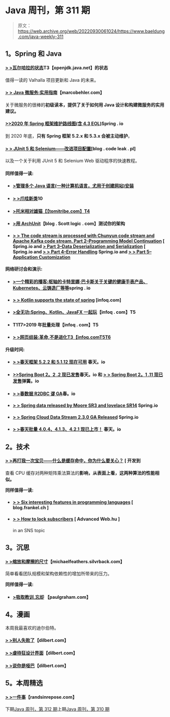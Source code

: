 # Java 周刊，第 311 期

> 原文：<https://web.archive.org/web/20220930061024/https://www.baeldung.com/java-weekly-311>

## 1。Spring 和 Java

#### [> >瓦尔哈拉的状态](https://web.archive.org/web/20221206184538/http://cr.openjdk.java.net/~briangoetz/valhalla/sov/01-background.html)T3【openjdk.java.net】的状态

值得一读的 Valhalla 项目更新和 Java 的未来。

#### [**> > Java 微服务:实用指南**](https://web.archive.org/web/20221206184538/https://www.marcobehler.com/guides/java-microservices-a-practical-guide)【marcobehler.com】

关于微服务的很棒的**初级读本，提供了关于如何用 Java 设计和构建微服务的实用建议。**

#### [**>>2020 年 Spring 框架维护路线图(含 4.3 EOL)**](https://web.archive.org/web/20221206184538/https://spring.io/blog/2019/12/03/spring-framework-maintenance-roadmap-in-2020-including-4-3-eol)Spring . io

到 2020 年底，**只有 Spring 框架 5.2.x 和 5.3.x 会被主动维护**。

#### [**> > JUnit 5 和 Selenium——改进项目配置**](https://web.archive.org/web/20221206184538/https://blog.codeleak.pl/2019/12/junit-5-and-selenium-improving-project.html)[blog . code leak . pl]

以及一个关于利用 JUnit 5 和 Selenium Web 驱动程序的快速教程。

#### 同样值得一读:

*   #### [**>管理多个 Java 语言(一种计算机语言，尤用于创建网站)安装**](https://web.archive.org/web/20221206184538/https://blog.sebastian-daschner.com/entries/managing-java-installations)

*   #### [**> >爪哇新类**](https://web.archive.org/web/20221206184538/http://blog.code-cop.org/2019/12/new-classes-in-java-10.html)10

*   #### [**>托米相对雄猫**【【tomitribe.com】T4](https://web.archive.org/web/20221206184538/https://tomitribe4.wpengine.com/blog/tomee-vs-tomcat/)

*   #### [>用 ArchUnit](https://web.archive.org/web/20221206184538/https://blog.scottlogic.com/2019/12/05/unit-test-your-architecture-with-archunit.html)【blog . Scott logic . com】测试你的架构

*   #### [**> > The code stream is processed with Chunyun code stream and Apache Kafka code stream. Part 2–Programming Model Continuation**](https://web.archive.org/web/20221206184538/https://spring.io/blog/2019/12/03/stream-processing-with-spring-cloud-stream-and-apache-kafka-streams-part-2-programming-model-continued) [ Spring.io and [**> Part 3–Data Deserialization and Serialization**](https://web.archive.org/web/20221206184538/https://spring.io/blog/2019/12/04/stream-processing-with-spring-cloud-stream-and-apache-kafka-streams-part-3-data-deserialization-and-serialization) [ Spring.io and [**> > Part 4–Error Handling**](https://web.archive.org/web/20221206184538/https://spring.io/blog/2019/12/05/stream-processing-with-spring-cloud-stream-and-apache-kafka-streams-part-4-error-handling) Spring.io and [**> > Part 5–Application Customization**](https://web.archive.org/web/20221206184538/https://spring.io/blog/2019/12/06/stream-processing-with-spring-cloud-stream-and-apache-kafka-streams-part-5-application-customizations)

**网络研讨会和演示:**

*   #### [**>一个精彩的播客:枢轴的卡特里娜·巴卡斯关于关键的健康手表产品、Kubernetes、云铸造厂等等**](https://web.archive.org/web/20221206184538/https://spring.io/blog/2019/12/05/a-bootiful-podcast-pivotal-s-katrina-bakas-about-the-pivotal-healthwatch-product-kubernetes-cloud-foundry-and-so-much-more)spring . io

*   #### [**> > Kotlin supports the state of spring**](https://web.archive.org/web/20221206184538/https://www.infoq.com/presentations/spring-kotlin-boot-kofu/?utm_campaign=infoq_content&utm_source=infoq&utm_medium=feed&utm_term=Java) [infoq.com]

*   #### [**>全无功:Spring、Kotlin、JavaFX 一起玩**](https://web.archive.org/web/20221206184538/https://www.infoq.com/presentations/spring-reactor-kotlin-javafx-mongodb/?utm_campaign=infoq_content&utm_source=infoq&utm_medium=feed&utm_term=Java)【infoq . com】T5

*   #### T1**T7>2019 年批量处理**【infoq . com】T5

*   #### [**> >网页组装:革命,不是进化**T3【infoq.comT5T6](https://web.archive.org/web/20221206184538/https://www.infoq.com/presentations/webassembly-execution-architecture/?utm_campaign=infoq_content&utm_source=infoq&utm_medium=feed&utm_term=Java)

**升级时间:**

*   #### [> >春天框架 5.2.2 和 5.1.12 现在可用](https://web.archive.org/web/20221206184538/https://spring.io/blog/2019/12/03/spring-framework-5-2-2-and-5-1-12-available-now) 春天。io

*   #### [**>>Spring Boot 2。2 .2 现已发售**](https://web.archive.org/web/20221206184538/https://spring.io/blog/2019/12/06/spring-boot-2-2-2-is-now-available)春天。io 和 [**> > Spring Boot 2。1 .11 现已发售**](https://web.archive.org/web/20221206184538/https://spring.io/blog/2019/12/06/spring-boot-2-1-11-is-now-available)弹簧。io

*   #### [**> >春数据 R2DBC 谬 GA**](https://web.archive.org/web/20221206184538/https://spring.io/blog/2019/12/06/spring-data-r2dbc-goes-ga)春。io

*   #### [**> > Spring data released by Moore SR3 and lovelace SR14**](https://web.archive.org/web/20221206184538/https://spring.io/blog/2019/12/04/spring-data-moore-sr3-and-lovelace-sr14-released) Spring.io

*   #### [**> > Spring Cloud Data Stream 2.3.0 GA Released**](https://web.archive.org/web/20221206184538/https://spring.io/blog/2019/12/09/spring-cloud-data-flow-2-3-0-ga-released) Spring.io

*   #### [**> >春天批量 4.0.4、4.1.3、4.2.1 现已上市！**](https://web.archive.org/web/20221206184538/https://spring.io/blog/2019/12/04/spring-batch-4-0-4-4-1-3-and-4-2-1-available-now) 春天。io

## 2。技术

#### [**> >再打我一次宝贝——什么是缓存命中，你为什么要关心？**](https://web.archive.org/web/20221206184538/https://dev.to/frosnerd/hit-me-baby-one-more-time---what-are-cache-hits-and-why-should-you-care-4500) [ 开发到

查看 CPU 缓存对两种矩阵乘法算法的**影响，从表面上看，这两种算法的性能相似。**

**同样值得一读:**

*   #### [**> > Six interesting features in programming languages**](https://web.archive.org/web/20221206184538/https://blog.frankel.ch/six-interesting-features-programming-languages/) [ blog.frankel.ch ]

*   #### [**> > How to lock subscribers**](https://web.archive.org/web/20221206184538/https://advancedweb.hu/2019/12/03/sns_target_subscriber/) [ Advanced Web.hu ]

    in an SNS topic

## 3。沉思

#### [**> >缩放和摩擦的尺寸**](https://web.archive.org/web/20221206184538/https://michaelfeathers.silvrback.com/scaling-and-the-friction-of-dimension#48486)【michaelfeathers.silvrback.com】

简单看看团队规模和架构依赖性的增加所带来的压力。

**同样值得一读:**

*   #### [**>吸取教训,忘却**](https://web.archive.org/web/20221206184538/http://www.paulgraham.com/lesson.html) 【paulgraham.com】

## 4。漫画

本周我最喜欢的迪尔伯特。

#### [**> >别人失败了**](https://web.archive.org/web/20221206184538/https://dilbert.com/strip/2019-12-06)【dilbert.com】

#### [**> >虐待狂设计界面**](https://web.archive.org/web/20221206184538/https://dilbert.com/strip/2019-12-09)【dilbert.com】

#### [**> >说你是哑巴**](https://web.archive.org/web/20221206184538/https://dilbert.com/strip/2019-12-11)【dilbert.com】

## 5。本周精选

#### [> >一件事](https://web.archive.org/web/20221206184538/https://randsinrepose.com/archives/one-thing/)【randsinrepose.com】

下期[Java 周刊，第 312 期](/web/20221206184538/https://www.baeldung.com/java-weekly-312)上期[Java 周刊，第 310 期](/web/20221206184538/https://www.baeldung.com/java-weekly-310)